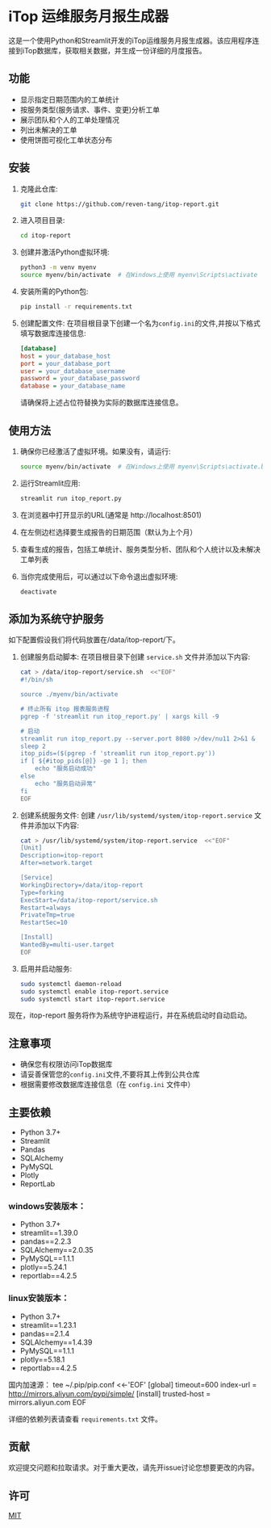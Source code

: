 # iTop 运维服务月报生成器

这是一个使用Python和Streamlit开发的iTop运维服务月报生成器。该应用程序连接到iTop数据库，获取相关数据，并生成一份详细的月度报告。

## 功能

- 显示指定日期范围内的工单统计
- 按服务类型(服务请求、事件、变更)分析工单
- 展示团队和个人的工单处理情况
- 列出未解决的工单
- 使用饼图可视化工单状态分布

## 安装

1. 克隆此仓库:
   ```bash
   git clone https://github.com/reven-tang/itop-report.git
   ```

2. 进入项目目录:
   ```bash
   cd itop-report
   ```

3. 创建并激活Python虚拟环境:
   ```bash
   python3 -m venv myenv
   source myenv/bin/activate  # 在Windows上使用 myenv\Scripts\activate
   ```

4. 安装所需的Python包:
   ```bash
   pip install -r requirements.txt
   ```

5. 创建配置文件:
   在项目根目录下创建一个名为`config.ini`的文件,并按以下格式填写数据库连接信息:
   ```ini
   [database]
   host = your_database_host
   port = your_database_port
   user = your_database_username
   password = your_database_password
   database = your_database_name
   ```
   请确保将上述占位符替换为实际的数据库连接信息。

## 使用方法

1. 确保你已经激活了虚拟环境。如果没有，请运行:
   ```bash
   source myenv/bin/activate  # 在Windows上使用 myenv\Scripts\activate.bat
   ```

2. 运行Streamlit应用:
   ```bash
   streamlit run itop_report.py
   ```

3. 在浏览器中打开显示的URL(通常是 http://localhost:8501)

4. 在左侧边栏选择要生成报告的日期范围（默认为上个月）

5. 查看生成的报告，包括工单统计、服务类型分析、团队和个人统计以及未解决工单列表

6. 当你完成使用后，可以通过以下命令退出虚拟环境:
   ```bash
   deactivate
   ```

## 添加为系统守护服务

如下配置假设我们将代码放置在/data/itop-report/下。

1. 创建服务启动脚本:
   在项目根目录下创建 `service.sh` 文件并添加以下内容:
   ```bash
   cat > /data/itop-report/service.sh  <<"EOF"
   #!/bin/sh

   source ./myenv/bin/activate

   # 终止所有 itop 报表服务进程
   pgrep -f 'streamlit run itop_report.py' | xargs kill -9

   # 启动
   streamlit run itop_report.py --server.port 8080 >/dev/nu11 2>&1 &
   sleep 2
   itop_pids=($(pgrep -f 'streamlit run itop_report.py'))
   if [ ${#itop_pids[@]} -ge 1 ]; then
       echo "服务启动成功"
   else
       echo "服务启动异常"
   fi
   EOF
   ```

2. 创建系统服务文件:
   创建 `/usr/lib/systemd/system/itop-report.service` 文件并添加以下内容:
   ```bash
   cat > /usr/lib/systemd/system/itop-report.service  <<"EOF"
   [Unit]
   Description=itop-report
   After=network.target

   [Service] 
   WorkingDirectory=/data/itop-report
   Type=forking
   ExecStart=/data/itop-report/service.sh
   Restart=always 
   PrivateTmp=true
   RestartSec=10

   [Install]
   WantedBy=multi-user.target
   EOF
   ```

9. 启用并启动服务:
   ```bash
   sudo systemctl daemon-reload
   sudo systemctl enable itop-report.service
   sudo systemctl start itop-report.service
   ```

现在，itop-report 服务将作为系统守护进程运行，并在系统启动时自动启动。

## 注意事项

- 确保您有权限访问iTop数据库
- 请妥善保管您的`config.ini`文件,不要将其上传到公共仓库
- 根据需要修改数据库连接信息（在 `config.ini` 文件中）

## 主要依赖

- Python 3.7+
- Streamlit
- Pandas
- SQLAlchemy
- PyMySQL
- Plotly
- ReportLab

### windows安装版本：

- Python 3.7+
- streamlit==1.39.0
- pandas==2.2.3
- SQLAlchemy==2.0.35
- PyMySQL==1.1.1
- plotly==5.24.1
- reportlab==4.2.5

### linux安装版本：

- Python 3.7+
- streamlit==1.23.1
- pandas==2.1.4
- SQLAlchemy==1.4.39
- PyMySQL==1.1.1
- plotly==5.18.1
- reportlab==4.2.5

国内加速源：
tee ~/.pip/pip.conf <<-'EOF'
[global]
timeout=600
index-url = http://mirrors.aliyun.com/pypi/simple/
[install]
trusted-host = mirrors.aliyun.com
EOF

详细的依赖列表请查看 `requirements.txt` 文件。

## 贡献

欢迎提交问题和拉取请求。对于重大更改，请先开issue讨论您想要更改的内容。

## 许可

[MIT](https://choosealicense.com/licenses/mit/)
